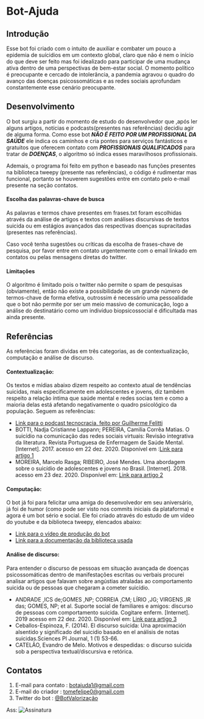 # Bot-Ajuda

## **Introdução**
	
Esse bot foi criado com o intuito de auxiliar e combater um pouco a epidemia de suícidios em um contexto global, claro que não é nem o início do que deve ser feito mas foi idealizado para participar de uma mudança ativa dentro de uma perspectivas de bem-estar social. O momento político é preocupante e cercado de intolerância, a pandemia agravou o quadro do avanço das doenças psicossomáticas e as redes sociais aprofundam constantemente esse cenário preocupante.

## **Desenvolvimento**
	
O bot surgiu a partir do momento de estudo do desenvolvedor que ,após ler alguns artigos, notícias e podcasts(presentes nas referências) decidiu agir de alguma forma. Como esse bot **_NÃO É FEITO POR UM PROFISSIONAL DA SAÚDE_** ele indica os caminhos e cria pontes para serviços fantásticos e gratuitos que oferecem contato com **_PROFISSIONAIS QUALIFICADOS_** para tratar de **_DOENÇAS_**, o algoritmo só indica esses maravilhosos profissionais.
	
Ademais, o programa foi feito em python e baseado nas funções presentes na biblioteca tweepy (presente nas referências), o código é rudimentar mas funcional, portanto se houverem sugestões entre em contato pelo e-mail presente na seção contatos.

#### **Escolha das palavras-chave de busca**
	
As palavras e termos chave presentes em frases.txt foram escolhidas através da análise de artigos e textos com análises discursivas de textos suicida ou em estágios avançados das respectivas doenças supracitadas (presentes nas referências).

Caso você tenha sugestões ou críticas da escolha de frases-chave de pesquisa, por favor entre em contato urgentemente com o email linkado em contatos ou pelas mensagens diretas do twitter.

#### **Limitações**

O algoritmo é limitado pois o twitter não permite o spam de pesquisas (obviamente), então não existe a possibilidade de um grande número de termos-chave de forma efetiva, outrossim é necessário uma pessoalidade que o bot não permite por ser um meio massivo de comunicação, logo a análise do destinatário como um indivíduo biopsicossocial é dificultada mas ainda presente.

## **Referências**
	
As referências foram dividas em três categorias, as de contextualização, computação e análise de discurso.

#### **Contextualização:**

Os textos e mídias abaixo dizem respeito ao contexto atual de tendências suicidas, mais especificamente em adolescentes e jovens, diz também respeito a relação íntima que saúde mental e redes socias tem e como a maioria delas está afetando negativamente o quadro psicológico da população. Seguem as referências:

- [Link para o podcast tecnocracia, feito por Guilherme Felitti](https://open.spotify.com/show/2dK6bnbumjpnsnX8JMCxEH?si=0JC7pT9ASae5g9MA6UbpEQ)
-  BOTTI, Nadja Cristianne Lappann; PEREIRA, Camilia Corrêa Matias. O suicídio na comunicação das redes sociais virtuais: Revisão integrativa da literatura. Revista Portuguesa de Enfermagem de Saúde Mental. [Internet]. 2017. acesso em 22 dez. 2020. Disponível em :[Link para artigo 1](http://www.scielo.mec.pt/scielo.php?script=sci_arttext&pid=S1647-21602017000100003)
- MOREIRA, Marcelo Rasga; RIBEIRO, José Mendes. Uma abordagem sobre o suicídio de adolescentes e jovens no Brasil. [Internet]. 2018. acesso em 23 dez. 2020. Disponível em: [Link para artigo 2](https://www.scielosp.org/article/csc/2018.v23n9/2821-2834/pt/)

#### **Computação:**

O bot já foi para felicitar uma amiga do desenvolvedor em seu aniversário, já foi de humor (como pode ser visto nos commits iniciais da plataforma) e agora é um bot sério e social. Ele foi criado através do estudo de um vídeo do youtube e da biblioteca tweepy, elencados abaixo:

- [Link para o vídeo de produção do bot](https://www.youtube.com/watch?v=W0wWwglE1Vc&t=1313s)
- [Link para a documentação da biblioteca usada](http://docs.tweepy.org/en/latest/)
 
#### **Análise de discurso:**

Para entender o discurso de pessoas em situação avançada de doenças psicossomáticas dentro de manifestações escritas ou verbais procurei analisar artigos que falavam sobre angústias atraladas ao comportamento suicida ou de pessoas que chegaram a cometer suicídio.

- ANDRADE ,ICS de;GOMES ,NP; CORREIA ,CM; LÍRIO ,JG; VIRGENS ,IR das; GOMES, NP; et al. Suporte social de familiares e amigos: discurso de pessoas com comportamento suicida. Cogitare enferm. [Internet]. 2019 acesso em 22 dez. 2020. Disponível em: [Link para artigo 3](http://dx.doi.org/10.5380/ce.v24i0.64230)
- Ceballos-Espinoza, F. (2014). El discurso suicida: Una aproximación alsentido y significado del suicidio basado en el análisis de notas suicidas.Sciences PI Journal, 1 (1) 53-66.
- CATELÃO, Evandro de Melo. Motivos e despedidas: o discurso suicida sob a perspectiva textual/discursiva e retórica.

## **Contatos**

1. E-mail para contato : botajuda1@gmail.com
2. E-mail do criador : tomefelipe0@gmail.com
3. Twitter do bot : [@BotValorização](https://twitter.com/BotValorizacao)

Ass:
![Assinatura](https://user-images.githubusercontent.com/62853093/102901319-3a39c580-444c-11eb-8327-ba17851d964f.gif)

